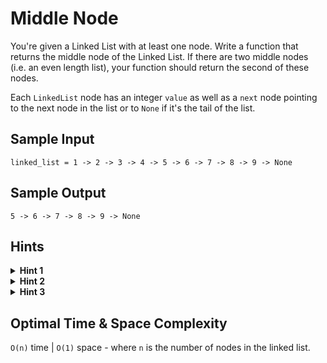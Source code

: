# Middle Node

You're given a Linked List with at least one node. Write a function that returns the middle node of the Linked List. If there are two middle nodes (i.e. an even length list), your function should return the second of these nodes.

Each `LinkedList` node has an integer `value` as well as a `next` node pointing to the next node in the list or to `None` if it's the tail of the list.

## Sample Input

```plaintext
linked_list = 1 -> 2 -> 3 -> 4 -> 5 -> 6 -> 7 -> 8 -> 9 -> None
```

## Sample Output

```plaintext
5 -> 6 -> 7 -> 8 -> 9 -> None
```

## Hints

<details>
<summary><b>Hint 1</b></summary>

The middle node of a Linked List will always be at index `length / 2`.

</details>

<details>
<summary><b>Hint 2</b></summary>

While the LinkedList class has no length, you can calculate it by simply iterating through the entire list.

</details>

<details>
<summary><b>Hint 3</b></summary>

If you create a slow and a fast pointer, with the fast one iterating at twice the speed, the slow one will be in the middle when the fast one reaches the end.

</details>

## Optimal Time & Space Complexity

`O(n)` time | `O(1)` space - where `n` is the number of nodes in the linked list.
